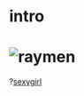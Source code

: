 # intro

# ![raymen](http://data.newdaily.co.kr/data/photos/20170625/art_1498198696.jpg)
?[sexygirl](https://www.youtube.com/watch?v=rBRCMkqBA90)
